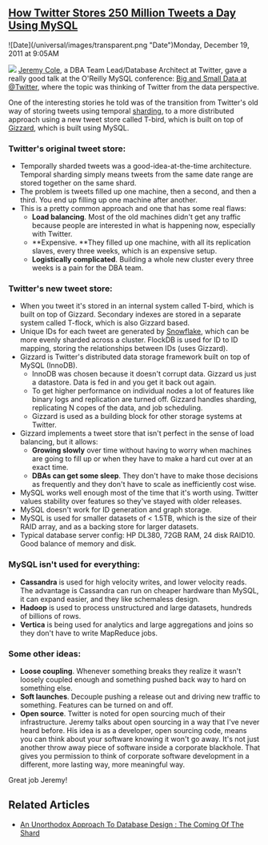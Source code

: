 ## [How Twitter Stores 250 Million Tweets a Day Using MySQL](/blog/2011/12/19/how-twitter-stores-250-million-tweets-a-day-using-mysql.html)

<div class="journal-entry-tag journal-entry-tag-post-title"><span class="posted-on">![Date](/universal/images/transparent.png "Date")Monday, December 19, 2011 at 9:05AM</span></div>

<div class="body">

![](http://farm8.staticflickr.com/7159/6521206371_78cb79868e_m.jpg) [Jeremy Cole](http://www.linkedin.com/in/jeremycole), a DBA Team Lead/Database Architect at Twitter, gave a really good talk at the O'Reilly MySQL conference: [Big and Small Data at @Twitter](http://www.youtube.com/watch?v=5cKTP36HVgI), where the topic was thinking of Twitter from the data perspective.

One of the interesting stories he told was of the transition from Twitter's old way of storing tweets using temporal [sharding](http://highscalability.com/unorthodox-approach-database-design-coming-shard), to a more distributed approach using a new tweet store called T-bird, which is built on top of [Gizzard](https://github.com/twitter/gizzard), which is built using MySQL.

### Twitter's original tweet store:

*   Temporally sharded tweets was a good-idea-at-the-time architecture. Temporal sharding simply means tweets from the same date range are stored together on the same shard.
*   The problem is tweets filled up one machine, then a second, and then a third. You end up filling up one machine after another.
*   This is a pretty common approach and one that has some real flaws:
    *   **Load balancing**. Most of the old machines didn't get any traffic because people are interested in what is happening now, especially with Twitter. 
    *   **Expensive. **They filled up one machine, with all its replication slaves, every three weeks, which is an expensive setup.
    *   **Logistically complicated**. Building a whole new cluster every three weeks is a pain for the DBA team. 

### Twitter's new tweet store:

*   When you tweet it's stored in an internal system called T-bird, which is built on top of Gizzard. Secondary indexes are stored in a separate system called T-flock, which is also Gizzard based.
*   Unique IDs for each tweet are generated by [Snowflake](https://github.com/twitter/snowflake), which can be more evenly sharded across a cluster. FlockDB is used for ID to ID mapping, storing the relationships between IDs (uses Gizzard).
*   Gizzard is Twitter's distributed data storage framework built on top of MySQL (InnoDB). 
    *   InnoDB was chosen because it doesn't corrupt data. Gizzard us just a datastore. Data is fed in and you get it back out again. 
    *   To get higher performance on individual nodes a lot of features like binary logs and replication are turned off. Gizzard handles sharding, replicating N copes of the data, and job scheduling. 
    *   Gizzard is used as a building block for other storage systems at Twitter.
*   Gizzard implements a tweet store that isn't perfect in the sense of load balancing, but it allows:
    *   **Growing slowly** over time without having to worry when machines are going to fill up or when they have to make a hard cut over at an exact time. 
    *   **DBAs can get some sleep**. They don't have to make those decisions as frequently and they don't have to scale as inefficiently cost wise.
*   MySQL works well enough most of the time that it's worth using. Twitter values stability over features so they've stayed with older releases. 
*   MySQL doesn't work for ID generation and graph storage. 
*   MySQL is used for smaller datasets of < 1.5TB, which is the size of their RAID array, and as a backing store for larger datasets. 
*   Typical database server config: HP DL380, 72GB RAM, 24 disk RAID10\. Good balance of memory and disk.

### MySQL isn't used for everything:

*   **Cassandra** is used for high velocity writes, and lower velocity reads. The advantage is Cassandra can run on cheaper hardware than MySQL, it can expand easier, and they like schemaless design.
*   **Hadoop** is used to process unstructured and large datasets, hundreds of billions of rows.
*   **Vertica** is being used for analytics and large aggregations and joins so they don't have to write MapReduce jobs. 

### Some other ideas:

*   **Loose coupling**. Whenever something breaks they realize it wasn't loosely coupled enough and something pushed back way to hard on something else. 
*   **Soft launches**. Decouple pushing a release out and driving new traffic to something. Features can be turned on and off.
*   **Open source**. Twitter is noted for open sourcing much of their infrastructure. Jeremy talks about open sourcing in a way that I've never heard before. His idea is as a developer, open sourcing code, means you can think about your software knowing it won't go away. It's not just another throw away piece of software inside a corporate blackhole. That gives you permission to think of corporate software development in a different, more lasting way, more meaningful way.

Great job Jeremy!

## Related Articles

*   [An Unorthodox Approach To Database Design : The Coming Of The Shard](http://highscalability.com/unorthodox-approach-database-design-coming-shard) 

</div>